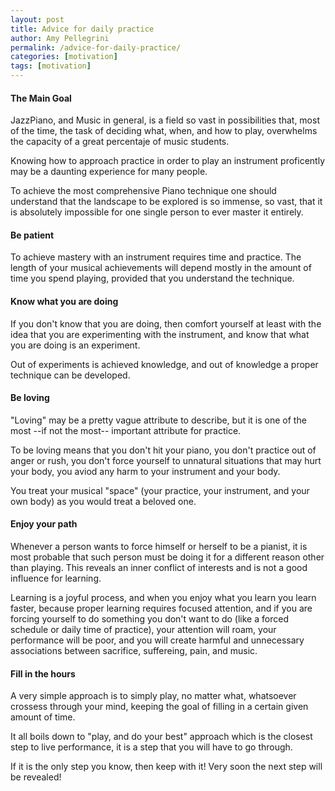 ```yaml
---
layout: post
title: Advice for daily practice
author: Amy Pellegrini
permalink: /advice-for-daily-practice/
categories: [motivation]
tags: [motivation]
---
```


#### The Main Goal

JazzPiano, and Music in general, is a field so vast in possibilities that, most of the time, the task of deciding what, when, and how to play, overwhelms the capacity of a great percentaje of music students.

Knowing how to approach practice in order to play an instrument proficently may be a daunting experience for many people.

To achieve the most comprehensive Piano technique one should understand that the landscape to be explored is so immense, so vast, that it is absolutely impossible for one single person to ever master it entirely.

#### Be patient

To achieve mastery with an instrument requires time and practice. The length of your musical achievements will depend mostly in the amount of time you spend playing, provided that you understand the technique.

#### Know what you are doing

If you don't know that you are doing, then comfort yourself at least with the idea that you are experimenting with the instrument, and know that what you are doing is an experiment.

Out of experiments is achieved knowledge, and out of knowledge a proper technique can be developed.

#### Be loving

"Loving" may be a pretty vague attribute to describe, but it is one of the most --if not the most-- important attribute for practice.

To be loving means that you don't hit your piano, you don't practice out of anger or rush, you don't force yourself to unnatural situations that may hurt your body, you aviod any harm to your instrument and your body.

You treat your musical "space" (your practice, your instrument, and your own body) as you would treat a beloved one.

#### Enjoy your path

Whenever a person wants to force himself or herself to be a pianist, it is most probable that such person must be doing it for a different reason other than playing. This reveals an inner conflict of interests and is not a good influence for learning.

Learning is a joyful process, and when you enjoy what you learn you learn faster, because proper learning requires focused attention, and if you are forcing yourself to do something you don't want to do (like a forced schedule or daily time of practice), your attention will roam, your performance will be poor, and you will create harmful and unnecessary associations between sacrifice, suffereing, pain, and music.

#### Fill in the hours

A very simple approach is to simply play, no matter what, whatsoever crossess through your mind, keeping the goal of filling in a certain given amount of time.

It all boils down to "play, and do your best" approach which is the closest step to live performance, it is a step that you will have to go through.

If it is the only step you know, then keep with it! Very soon the next step will be revealed!
